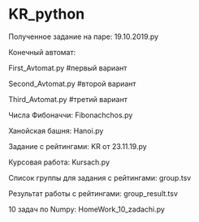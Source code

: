 # KR_python

Полученное задание на паре:
19.10.2019.py  

Конечный автомат:

First_Avtomat.py #первый вариант

Second_Avtomat.py #второй вариант

Third_Avtomat.py #третий вариант

Числа Фибоначчи:
Fibonachchos.py 
 
Ханойская башня:
Hanoi.py 

Задание с рейтингами: 
KR от 23.11.19.py 

Курсовая работа:
Kursach.py 

Список группы для задания с рейтингами:
group.tsv 

Результат работы с рейтингами:
group_result.tsv

10 задач по Numpy:
HomeWork_10_zadachi.py

